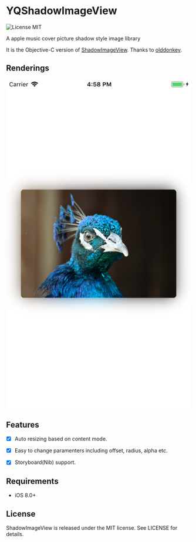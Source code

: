 # YQShadowImageView

![License MIT](https://img.shields.io/badge/License-MIT-lightgrey.svg) 

A apple music cover picture shadow style image library

It is the Objective-C version of [ShadowImageView](https://github.com/olddonkey/ShadowImageView).
Thanks to [olddonkey](https://github.com/olddonkey).


## Renderings

![Bird](Screenshots/Bird.png)


## Features

- [x] Auto resizing based on content mode.
- [x] Easy to change paramenters including offset, radius, alpha etc.
- [x] Storyboard(Nib) support.


## Requirements

- iOS 8.0+


## License

ShadowImageView is released under the MIT license. See LICENSE for details.



